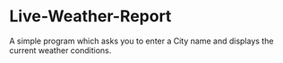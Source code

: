 # Live-Weather-Report
A simple program which asks you to enter a City name and displays the current weather conditions. 
